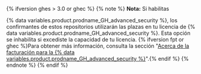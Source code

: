 {% ifversion ghes > 3.0 or ghec %}
{% note %}
**Nota:** Si habilitas

{% data variables.product.prodname_GH_advanced_security %}, los confirmantes de estos repositorios utilizarán las plazas en tu licencia de {% data variables.product.prodname_GH_advanced_security %}. Esta opción se inhabilita si excediste la capacidad de tu licencia. {% ifversion fpt or ghec %}Para obtener más información, consulta la sección "[Acerca de la facturación para la {% data variables.product.prodname_GH_advanced_security %}](/billing/managing-billing-for-github-advanced-security/about-billing-for-github-advanced-security)".{% endif %}
{% endnote %}
{% endif %}
